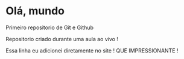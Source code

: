 # Olá, mundo
 Primeiro repositorio de Git e Github

 Repositorio criado durante uma aula ao vivo ! 
 
 Essa linha eu adicionei diretamente no site  ! QUE IMPRESSIONANTE !
